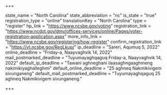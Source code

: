 +++

state_name = "North Carolina"
state_abbreviation = "nc"
is_state = "true"
registration_type = "online"
translationKey = "North Carolina"
type = "register"
hp_link = "https://www.ncsbe.gov/voting"
registration_link = "https://www.ncdot.gov/dmv/offices-services/online/Pages/voter-registration-application.aspx"
more_info_link = "https://www.ncsbe.gov/registering/how-register"
confirm_registration_link = "https://vt.ncsbe.gov/RegLkup/"
ip_deadline = "Sareri, Aqumuq 5, 2022"
online_deadline = "Friday-a, Naayvaghvik 14, 2022"
mail_postmarked_deadline = "Tuyumayaghqaguq Friday-a, Naayvaghvik 14, 2022"
default_ip_deadline = "Tawani aghneghani ilaasaghngaaghmeng nakimikiyaghalleghmi"
default_online_deadline = "25 aghneq Nakmikivigem sivunganeng"
default_mail_postmarked_deadline = "Tuyumayaghqaguq 25 aghneq Nakmikivigem sivunganeng."

+++